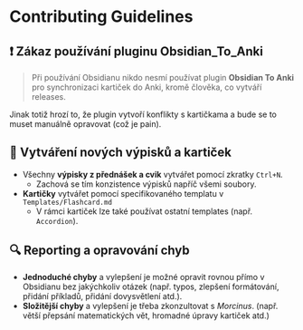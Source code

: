 # Contributing Guidelines

## ❗ Zákaz používání pluginu Obsidian_To_Anki

> Při používání Obsidianu nikdo nesmí používat plugin **Obsidian To Anki** pro synchronizaci kartiček do Anki, kromě člověka, co vytváří releases.

Jinak totiž hrozí to, že plugin vytvoří konflikty s kartičkama a bude se to muset manuálně opravovat (což je pain).

## 📖 Vytváření nových výpisků a kartiček

- Všechny **výpisky z přednášek a cvik** vytvářet pomocí zkratky `Ctrl+N`.
  - Zachová se tím konzistence výpisků napříč všemi soubory.
- **Kartičky** vytvářet pomocí specifikovaného templatu v `Templates/Flashcard.md`
  - V rámci kartiček lze také používat ostatní templates (např. `Accordion`).

## 🔍 Reporting a opravování chyb

- **Jednoduché chyby** a vylepšení je možné opravit rovnou přímo v Obsidianu bez jakýchkoliv otázek (např. typos, zlepšení formátování, přidání příkladů, přidání dovysvětlení atd.).
- **Složitější chyby** a vylepšení je třeba zkonzultovat s _Morcinus_. (např. větší přepsání matematických vět, hromadné úpravy kartiček atd.)
